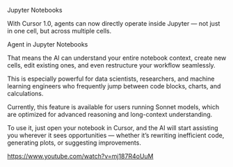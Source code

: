 Jupyter Notebooks

With Cursor 1.0, agents can now directly operate inside Jupyter — not just in one cell, but across multiple cells.


Agent in Jupyter Notebooks

That means the AI can understand your entire notebook context, create new cells, edit existing ones, and even restructure your workflow seamlessly.

This is especially powerful for data scientists, researchers, and machine learning engineers who frequently jump between code blocks, charts, and calculations.

Currently, this feature is available for users running Sonnet models, which are optimized for advanced reasoning and long-context understanding.

To use it, just open your notebook in Cursor, and the AI will start assisting you wherever it sees opportunities — whether it’s rewriting inefficient code, generating plots, or suggesting improvements.

https://www.youtube.com/watch?v=mj187R4oUuM
